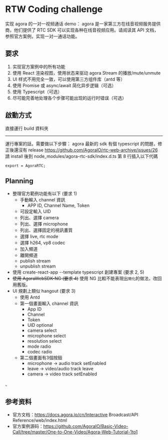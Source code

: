 # RTW Coding challenge

实现 agora 的一对一视频通话 demo： agora 是一家第三方在线音视频服务提供商，他们提供了 RTC SDK 可以实现各种在线音视频应用。请阅读其 API 文档，参照官方案例，实现一对一通话功能。

## 要求

1. 实现官方案例中的所有功能
2. 使用 React 渲染视图，使用状态来驱动 agora Stream 的播放/mute/unmute
3. UI 样式不用完全一致，可以使用第三方组件库（antd 等）
4. 使用 Promise 或 async/await 简化异步逻辑（可选）
5. 使用 Typescript（可选）
6. 尽可能完善地处理各个步骤可能出现的运行时错误（可选）

## 啟動方式

直接運行 build 資料夾

---
運行專案的話，需要做以下步驟：
agora 最新的 sdk 有個 typescript 的問題，修正後還沒有 release
https://github.com/AgoraIO/rtc-web-archive/issues/26
請 install 後到 node_modules/agora-rtc-sdk/index.d.ts 第 8 行插入以下代碼
```
export = AgoraRTC; 
```

## Planning

* 整理官方範例功能有以下 (要求 1)
  * 手動輸入 channel 資訊
    * APP ID, Channel Name, Token
  * 可設定輸入 UID
  * 列出、選擇 camera
  * 列出、選擇 microphone
  * 列出、選擇固定的視訊畫質
  * 選擇 live, rtc mode
  * 選擇 h264, vp8 codec
  * 加入頻道
  * 離開頻道
  * publish stream
  * unpublish stream
* 使用 create-react-app --template typescript 創建專案 (要求 2, 5)
* ~~使用 AgoraWebSDK-NG (要求 4)~~ 使用 NG 比較不能表現出`簡化`的做法，改回用舊版。
* UI 規劃上類似 hangout (要求 3)
  * 使用 Antd
  * 第一個畫面輸入 channel 資訊
    * App ID
    * Channel
    * Token
    * UID optional
    * camera select
    * microphone select
    * resolution select
    * mode radio
    * codec radio
  * 第二個畫面有3個按鈕
    * microphone -> audio track setEnabled
    * leave -> video/audio track leave
    * camera -> video track setEnabled

、

## 参考资料

* 官方文档：https://docs.agora.io/cn/Interactive Broadcast/API Reference/web/index.html
* 官方案例源码：https://github.com/AgoraIO/Basic-Video-Call/tree/master/One-to-One-Video/Agora-Web-Tutorial-1to1
